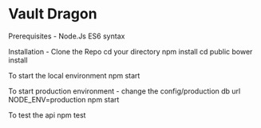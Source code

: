 # Vault Dragon

Prerequisites -
    Node.Js
    ES6 syntax

Installation -
    Clone the Repo
    cd your directory
    npm install
    cd public
    bower install

To start the local environment
    npm start

To start production environment -
    change the config/production db url
    NODE_ENV=production npm start

To test the api
    npm test